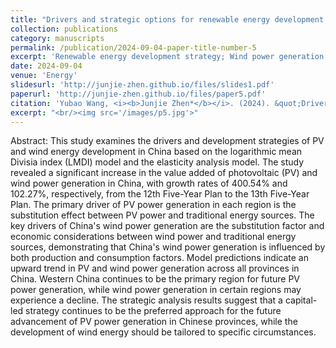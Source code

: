 ```yaml
---
title: "Drivers and strategic options for renewable energy development in China: LMDI-elasticity analysis perspective based on photovoltaic and wind energy"
collection: publications
category: manuscripts
permalink: /publication/2024-09-04-paper-title-number-5
excerpt: 'Renewable energy development strategy; Wind power generation; Photovoltaic power generation; LMDI model; Factor substitution'
date: 2024-09-04
venue: 'Energy'
slidesurl: 'http://junjie-zhen.github.io/files/slides1.pdf'
paperurl: 'http://junjie-zhen.github.io/files/paper5.pdf'
citation: 'Yubao Wang, <i><b>Junjie Zhen*</b></i>. (2024). &quot;Drivers and strategic options for renewable energy development in China: LMDI-elasticity analysis perspective based on photovoltaic and wind energy.&quot; <i>Energy</i>. 309.'
excerpt: "<br/><img src='/images/p5.jpg'>"
---
```


Abstract: This study examines the drivers and development strategies of PV and wind energy development in China based on the logarithmic mean Divisia index (LMDI) model and the elasticity analysis model. The study revealed a significant increase in the value added of photovoltaic (PV) and wind power generation in China, with growth rates of 400.54% and 102.27%, respectively, from the 12th Five-Year Plan to the 13th Five-Year Plan. The primary driver of PV power generation in each region is the substitution effect between PV power and traditional energy sources. The key drivers of China's wind power generation are the substitution factor and economic considerations between wind power and traditional energy sources, demonstrating that China's wind power generation is influenced by both production and consumption factors. Model predictions indicate an upward trend in PV and wind power generation across all provinces in China. Western China continues to be the primary region for future PV power generation, while wind power generation in certain regions may experience a decline. The strategic analysis results suggest that a capital-led strategy continues to be the preferred approach for the future advancement of PV power generation in Chinese provinces, while the development of wind energy should be tailored to specific circumstances.